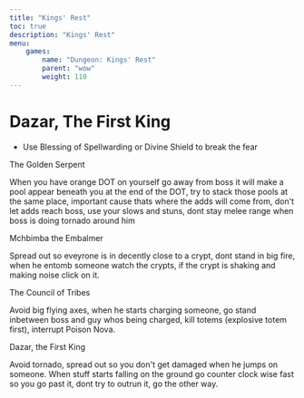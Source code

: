 ```yaml
---
title: "Kings' Rest"
toc: true
description: "Kings' Rest"
menu:
    games:
        name: "Dungeon: Kings' Rest"
        parent: "wow"
        weight: 110
---
```


# Dazar, The First King

* Use Blessing of Spellwarding or Divine Shield to break the fear

The Golden Serpent

When you have orange DOT on yourself go away from boss it will make a pool appear beneath you at the end of the DOT, try to stack those pools at the same place, important cause thats where the adds will come from, don't let adds reach boss, use your slows and stuns, dont stay melee range when boss is doing tornado around him

Mchbimba the Embalmer

Spread out so eveyrone is in decently close to a crypt, dont stand in big fire, when he entomb someone watch the crypts, if the crypt is shaking and making noise click on it.

The Council of Tribes

Avoid big flying axes, when he starts charging someone, go stand inbetween boss and guy whos being charged, kill totems (explosive totem first), interrupt Poison Nova.

Dazar, the First King

Avoid tornado, spread out so you don't get damaged when he jumps on someone. When stuff starts falling on the ground go counter clock wise fast so you go past it, dont try to outrun it, go the other way.